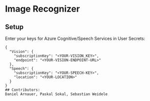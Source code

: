﻿# Image Recognizer

## Setup
Enter your keys for Azure Cognitive/Speech Services in User Secrets:
```
{
  "Vision": {
    "subscriptionKey": "<YOUR-VISION_KEY>",
    "endpoint": "<YOUR-VISION-ENDPOINT-URL>"
  },
  "Speech": {
    "subscriptionKey": "<YOUR-SPEECH-KEY>",
    "location": "<YOUR-LOCATION>"
  }
}
## Contributors:
Daniel Arnauer, Paskal Sokal, Sebastian Weidele
```
